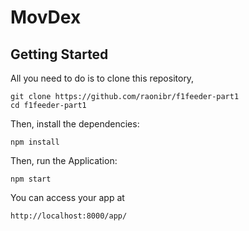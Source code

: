 # MovDex

## Getting Started

All you need to do is to clone this repository,


```
git clone https://github.com/raonibr/f1feeder-part1
cd f1feeder-part1
```

Then, install the dependencies:

```
npm install
```

Then, run the Application:

```
npm start
```

You can access your app at 

```
http://localhost:8000/app/
```
